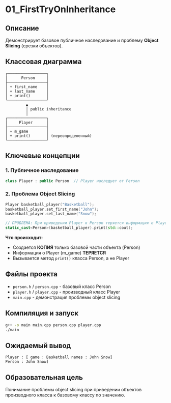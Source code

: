 # 01_FirstTryOnInheritance

## Описание
Демонстрирует базовое публичное наследование и проблему **Object Slicing** (срезки объектов).

## Классовая диаграмма
```
┌─────────────────┐
│      Person     │
├─────────────────┤
│ + first_name    │
│ + last_name     │
│ + print()       │
└─────────────────┘
         ▲
         │ public inheritance
         │
┌─────────────────┐
│     Player      │
├─────────────────┤
│ + m_game        │
│ + print()       │ (переопределенный)
└─────────────────┘
```

## Ключевые концепции

### 1. Публичное наследование
```cpp
class Player : public Person  // Player наследует от Person
```

### 2. Проблема Object Slicing
```cpp
Player basketball_player("Basketball");
basketball_player.set_first_name("John");
basketball_player.set_last_name("Snow");

// ПРОБЛЕМА: При приведении Player к Person теряется информация о Player!
static_cast<Person>(basketball_player).print(std::cout);
```

**Что происходит:**
- Создается **КОПИЯ** только базовой части объекта (Person)
- Информация о Player (m_game) **ТЕРЯЕТСЯ**
- Вызывается метод `print()` класса Person, а не Player

## Файлы проекта
- `person.h` / `person.cpp` - базовый класс Person
- `player.h` / `player.cpp` - производный класс Player
- `main.cpp` - демонстрация проблемы object slicing

## Компиляция и запуск
```bash
g++ -o main main.cpp person.cpp player.cpp
./main
```

## Ожидаемый вывод
```
Player : [ game : Basketball names : John Snow]
Person : John Snow]
```

## Образовательная цель
Понимание проблемы object slicing при приведении объектов производного класса к базовому классу по значению.
